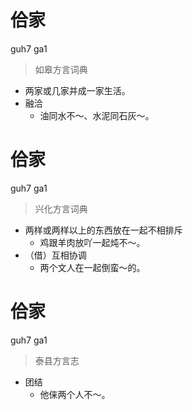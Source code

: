 # 佮家
guh7 ga1
> 如皋方言词典
- 两家或几家并成一家生活。
- 融洽
  - 油同水不～、水泥同石灰～。

# 佮家
guh7 ga1
> 兴化方言词典
- 两样或两样以上的东西放在一起不相排斥
  - 鸡跟羊肉放吖一起炖不～。
- （借）互相协调
  - 两个文人在一起倒蛮～的。

# 佮家
guh7 ga1
> 泰县方言志
- 团结
  - 他俫两个人不～。
